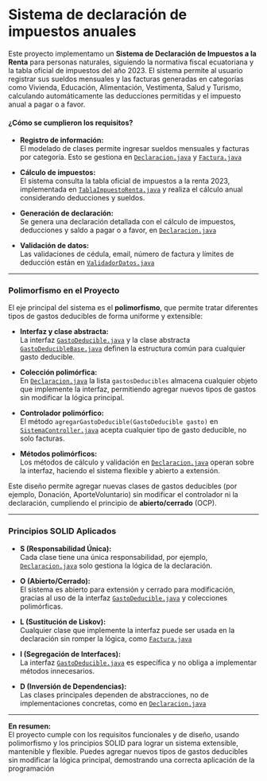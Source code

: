 # Sistema de declaración de impuestos anuales
Este proyecto implementamo un **Sistema de Declaración de Impuestos a la Renta** para personas naturales, siguiendo la normativa fiscal ecuatoriana y la tabla oficial de impuestos del año 2023. El sistema permite al usuario registrar sus sueldos mensuales y las facturas generadas en categorías como Vivienda, Educación, Alimentación, Vestimenta, Salud y Turismo, calculando automáticamente las deducciones permitidas y el impuesto anual a pagar o a favor.

#### ¿Cómo se cumplieron los requisitos?

- **Registro de información:**  
  El modelado de clases permite ingresar sueldos mensuales y facturas por categoría. Esto se gestiona en [`Declaracion.java`](../Solucion_Codigo/src/Modelo/Declaracion.java) y [`Factura.java`](../Solucion_Codigo/src/Modelo/Factura.java) 

- **Cálculo de impuestos:**  
  El sistema consulta la tabla oficial de impuestos a la renta 2023, implementada en [`TablaImpuestoRenta.java`](../Solucion_Codigo/src/Modelo/TablaImpuestoRenta.java)  y realiza el cálculo anual considerando deducciones y sueldos.

- **Generación de declaración:**  
  Se genera una declaración detallada con el cálculo de impuestos, deducciones y saldo a pagar o a favor, en [`Declaracion.java`](../Solucion_Codigo/src/Modelo/Declaracion.java) 

- **Validación de datos:**  
  Las validaciones de cédula, email, número de factura y límites de deducción están en [`ValidadorDatos.java`](../Solucion_Codigo/src/Modelo/ValidadorDatos.java) 

---

### Polimorfismo en el Proyecto

El eje principal del sistema es el **polimorfismo**, que permite tratar diferentes tipos de gastos deducibles de forma uniforme y extensible:

- **Interfaz y clase abstracta:**  
  La interfaz [`GastoDeducible.java`](../Solucion_Codigo/src/Modelo/GastoDeducible.java) y la clase abstracta [`GastoDeducibleBase.java`](../Solucion_Codigo/src/Modelo/GastoDeducibleBase.java) definen la estructura común para cualquier gasto deducible.

- **Colección polimórfica:**  
  En [`Declaracion.java`](../Solucion_Codigo/src/Modelo/Declaracion.java)  la lista `gastosDeducibles` almacena cualquier objeto que implemente la interfaz, permitiendo agregar nuevos tipos de gastos sin modificar la lógica principal.

- **Controlador polimórfico:**  
  El método `agregarGastoDeducible(GastoDeducible gasto)` en [`SistemaController.java`](../Solucion_Codigo/src/Controlador/SistemaController.java) acepta cualquier tipo de gasto deducible, no solo facturas.

- **Métodos polimórficos:**  
  Los métodos de cálculo y validación en [`Declaracion.java`](../Solucion_Codigo/src/Modelo/Declaracion.java) operan sobre la interfaz, haciendo el sistema flexible y abierto a extensión.

Este diseño permite agregar nuevas clases de gastos deducibles (por ejemplo, Donación, AporteVoluntario) sin modificar el controlador ni la declaración, cumpliendo el principio de **abierto/cerrado** (OCP).

---

### Principios SOLID Aplicados

- **S (Responsabilidad Única):**  
  Cada clase tiene una única responsabilidad, por ejemplo, [`Declaracion.java`](../Solucion_Codigo/src/Modelo/Declaracion.java) solo gestiona la lógica de la declaración.

- **O (Abierto/Cerrado):**  
  El sistema es abierto para extensión y cerrado para modificación, gracias al uso de la interfaz [`GastoDeducible.java`](../Solucion_Codigo/src/Modelo/GastoDeducible.java) y colecciones polimórficas.

- **L (Sustitución de Liskov):**  
  Cualquier clase que implemente la interfaz puede ser usada en la declaración sin romper la lógica, como [`Factura.java`](../Solucion_Codigo/src/Modelo/Factura.java) 

- **I (Segregación de Interfaces):**  
  La interfaz [`GastoDeducible.java`](../Solucion_Codigo/src/Modelo/GastoDeducible.java) es específica y no obliga a implementar métodos innecesarios.

- **D (Inversión de Dependencias):**  
  Las clases principales dependen de abstracciones, no de implementaciones concretas, como en [`Declaracion.java`](../Solucion_Codigo/src/Modelo/Declaracion.java) 

---

**En resumen:**  
El proyecto cumple con los requisitos funcionales y de diseño, usando polimorfismo y los principios SOLID para lograr un sistema extensible, mantenible y flexible. Puedes agregar nuevos tipos de gastos deducibles sin modificar la lógica principal, demostrando una correcta aplicación de la programación